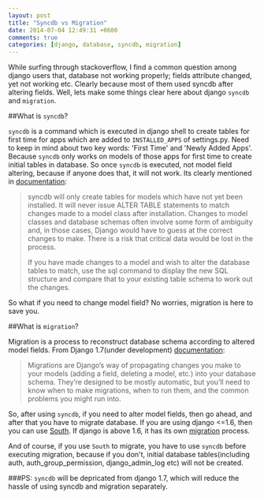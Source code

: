 ```yaml
---
layout: post
title: "Syncdb vs Migration"
date: 2014-07-04 12:49:31 +0600
comments: true
categories: [django, database, syncdb, migration]
---
```

While surfing through stackoverflow, I find a common question among django users that, database not working properly; fields attribute changed, yet not working etc. <!--more-->Clearly because most of them used syncdb after altering fields. Well, lets make some things clear here about django `syncdb` and `migration`.

##What is `syncdb`?

`syncdb` is a command which is executed in django shell to create tables for first time for apps which are added to `INSTALLED_APPS` of settings.py. Need to keep in mind about two key words: 'First Time' and 'Newly Added Apps'. Because `syncdb` only works on models of those apps for first time to create initial tables in database. So once `syncdb` is executed, not model field altering, because if anyone does that, it will not work. Its clearly mentioned in <a href="https://docs.djangoproject.com/en/1.6/ref/django-admin/#syncdb">documentation</a>:

<blockquote>syncdb will only create tables for models which have not yet been installed. It will never issue ALTER TABLE statements to match changes made to a model class after installation. Changes to model classes and database schemas often involve some form of ambiguity and, in those cases, Django would have to guess at the correct changes to make. There is a risk that critical data would be lost in the process.

If you have made changes to a model and wish to alter the database tables to match, use the sql command to display the new SQL structure and compare that to your existing table schema to work out the changes.</blockquote>

So what if you need to change model field? No worries, migration is here to save you.

##What is `migration`?

Migration is a process to reconstruct database schema according to altered model fields. From Django 1.7(under development) <a href="https://docs.djangoproject.com/en/dev/topics/migrations/">documentation</a>: 

<blockquote>Migrations are Django’s way of propagating changes you make to your models (adding a field, deleting a model, etc.) into your database schema. They’re designed to be mostly automatic, but you’ll need to know when to make migrations, when to run them, and the common problems you might run into.</blockquote>

So, after using `syncdb`, if you need to alter model fields, then go ahead, and after that you have to migrate database. If you are using django <=1.6, then you can use <a href="http://south.aeracode.org/">South</a>. If django is above 1.6, it has its own <a href="https://docs.djangoproject.com/en/dev/topics/migrations/">migration</a> process.

And of course, if you use `South` to migrate, you have to use `syncdb` before executing migration, because if you don't, initial database tables(including auth, auth_group_permission, django_admin_log etc) will not be created.

###PS: `syncdb` will be depricated from django 1.7, which will reduce the hassle of using syncdb and migration separately. 

